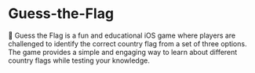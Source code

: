 # Guess-the-Flag
👾 Guess the Flag is a fun and educational iOS game where players are challenged to identify the correct country flag from a set of three options. The game provides a simple and engaging way to learn about different country flags while testing your knowledge.
